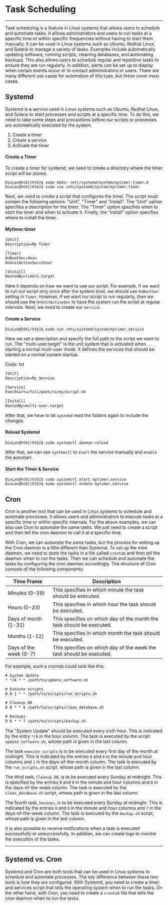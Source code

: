 # Task Scheduling

------

Task scheduling is a feature in Linux systems that allows users to  schedule and automate tasks. It allows administrators and users to run  tasks at a specific time or within specific frequencies without having  to start them manually. It can be used in Linux systems such as Ubuntu,  Redhat Linux, and Solaris to manage a variety of tasks. Examples include automatically updating software, running scripts, cleaning databases,  and automating backups. This also allows users to schedule regular and  repetitive tasks to ensure they are run regularly. In addition, alerts  can be set up to display when certain events occur or to contact  administrators or users. There are many different use cases for  automation of this type, but these cover most cases.

## Systemd

Systemd is a service used in Linux systems such as Ubuntu, Redhat  Linux, and Solaris to start processes and scripts at a specific time. To do this, we need to take some steps and precautions before our scripts or processes are automatically executed by the system.

1. Create a timer
2. Create a service
3. Activate the timer

#### Create a Timer

To create a timer for systemd, we need to create a directory where the timer script will be stored.

```shell
DixLan@htb[/htb]$ sudo mkdir /etc/systemd/system/mytimer.timer.d
DixLan@htb[/htb]$ sudo vim /etc/systemd/system/mytimer.timer
```

Next, we need to create a script that configures the timer. The  script must contain the following options: "Unit", "Timer" and  "Install". The "Unit" option specifies a description for the timer. The  "Timer" option specifies when to start the timer and when to activate  it. Finally, the "Install" option specifies where to install the timer.

#### Mytimer.timer

```txt
[Unit]
Description=My Timer

[Timer]
OnBootSec=3min
OnUnitActiveSec=1hour

[Install]
WantedBy=timers.target
```

Here it depends on how we want to use our script. For example, if we  want to run our script only once after the system boot, we should use `OnBootSec` setting in `Timer`. However, if we want our script to run regularly, then we should use the `OnUnitActiveSec` to have the system run the script at regular intervals. Next, we need to create our `service`.

#### Create a Service

```shell
DixLan@htb[/htb]$ sudo vim /etc/systemd/system/mytimer.service
```

Here we set a description and specify the full path to the script we  want to run. The "multi-user.target" is the unit system that is  activated when starting a normal multi-user mode. It defines the  services that should be started on a normal system startup.

Code: txt

```txt
[Unit]
Description=My Service

[Service]
ExecStart=/full/path/to/my/script.sh

[Install]
WantedBy=multi-user.target
```

After that, we have to let `systemd` read the folders again to include the changes.

#### Reload Systemd

```shell
DixLan@htb[/htb]$ sudo systemctl daemon-reload
```

After that, we can use `systemctl` to `start` the service manually and `enable` the autostart.

#### Start the Timer & Service

```shell
DixLan@htb[/htb]$ sudo systemctl start mytimer.service
DixLan@htb[/htb]$ sudo systemctl enable mytimer.service
```

## Cron

Cron is another tool that can be used in Linux systems to schedule  and automate processes. It allows users and administrators to execute  tasks at a specific time or within specific intervals. For the above  examples, we can also use Cron to automate the same tasks. We just need  to create a script and then tell the cron daemon to call it at a  specific time.

With Cron, we can automate the same tasks, but the process for  setting up the Cron daemon is a little different than Systemd. To set up the cron daemon, we need to store the tasks in a file called `crontab` and then tell the daemon when to run the tasks. Then we can schedule  and automate the tasks by configuring the cron daemon accordingly. The  structure of Cron consists of the following components:

| **Time Frame**         | **Description**                                              |
| ---------------------- | ------------------------------------------------------------ |
| Minutes (0-59)         | This specifies in which minute the task should be executed.  |
| Hours (0-23)           | This specifies in which hour the task should be executed.    |
| Days of month (1-31)   | This specifies on which day of the month the task should be executed. |
| Months (1-12)          | This specifies in which month the task should be executed.   |
| Days of the week (0-7) | This specifies on which day of the week the task should be executed. |

For example, such a crontab could look like this:

```txt
# System Update
* */6 * * /path/to/update_software.sh

# Execute scripts
0 0 1 * * /path/to/scripts/run_scripts.sh

# Cleanup DB
0 0 * * 0 /path/to/scripts/clean_database.sh

# Backups
0 0 * * 7 /path/to/scripts/backup.sh
```

The "System Update" should be executed every sixth hour. This is indicated by the entry `*/6` in the hour column. The task is executed by the script `update_software.sh`, whose path is given in the last column.

The task `execute scripts` is to be executed every first day of the month at midnight. This is indicated by the entries `0` and `0` in the minute and hour columns and `1` in the days-of-the-month column. The task is executed by the `run_scripts.sh` script, whose path is given in the last column.

The third task, `Cleanup DB`, is to be executed every Sunday at midnight. This is specified by the entries `0` and `0` in the minute and hour columns and `0` in the days-of-the-week column. The task is executed by the `clean_database.sh` script, whose path is given in the last column.

The fourth task, `backups`, is to be executed every Sunday at midnight. This is indicated by the entries `0` and `0` in the minute and hour columns and `7` in the days-of-the-week column. The task is executed by the `backup.sh` script, whose path is given in the last column.

It is also possible to receive notifications when a task is executed  successfully or unsuccessfully. In addition, we can create logs to  monitor the execution of the tasks.

------

## Systemd vs. Cron

Systemd and Cron are both tools that can be used in Linux systems to  schedule and automate processes. The key difference between these two  tools is how they are configured. With Systemd, you need to create a  timer and services script that tells the operating system when to run  the tasks. On the other hand, with Cron, you need to create a `crontab` file that tells the cron daemon when to run the tasks.